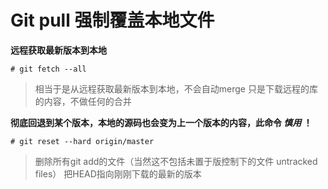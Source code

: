 # Git pull 强制覆盖本地文件


**远程获取最新版本到本地**
~~~
# git fetch --all  
~~~

> 相当于是从远程获取最新版本到本地，不会自动merge
> 只是下载远程的库的内容，不做任何的合并 


**彻底回退到某个版本，本地的源码也会变为上一个版本的内容，此命令 *慎用* ！**
~~~
# git reset --hard origin/master 
~~~

>  删除所有git add的文件（当然这不包括未置于版控制下的文件 untracked files）
>  把HEAD指向刚刚下载的最新的版本

